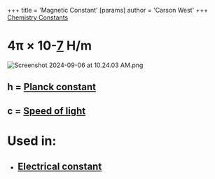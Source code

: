 +++
 title = 'Magnetic Constant'
[params]
	author = 'Carson West'
+++
[Chemistry Constants](./../chemistry-constants/)
# 4π × 10-[7](./../7/) H/m
![Screenshot 2024-09-06 at 10.24.03 AM.png](./../screenshot-2024-09-06-at-10.24.03-am.png/)
## h = [Planck constant](./../planck-constant/)
## c = [Speed of light](./../speed-of-light/)

# Used in:
- ## [Electrical constant](./../electrical-constant/)


